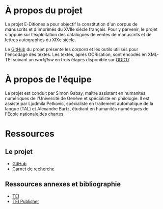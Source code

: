 <div class="body-text">

# À propos du projet

Le projet E-Ditiones a pour objectif la constitution d'un corpus de manuscrits et d'imprimés du XVIIe siècle français. Pour y parvenir, le projet s'appuie sur l'exploitation des catalogues de ventes de manuscrits et de lettres autographes du XIXe siècle.

Le [GitHub](https://github.com/e-ditiones) du projet présente les *corpora* et les outils utilisés pour l'encodage des textes.
Les textes, après OCRisation, sont encodés en XML-TEI suivant un *workflow* en trois étapes disponible sur [ODD17](https://github.com/e-ditiones/ODD17).

# À propos de l'équipe

Le projet est conduit par Simon Gabay, maître assistant en humanités numériques de l'Université de Genève et spécialiste en philologie. 
Il est assisté par Ljudmila Petkovic, spécialiste en traitement automatique de la langue (TAL) et Alexandre Bartz, étudiant en humanités numériques de l'École nationale des chartes.

# Ressources

## Le projet

* [GitHub](https://github.com/e-ditiones)
* [Carnet de recherche](https://editiones.hypotheses.org/)

## Ressources annexes et bibliographie

* [TEI](https://tei-c.org/)
* [TEI Publisher](https://teipublisher.com/index.html)
</div>